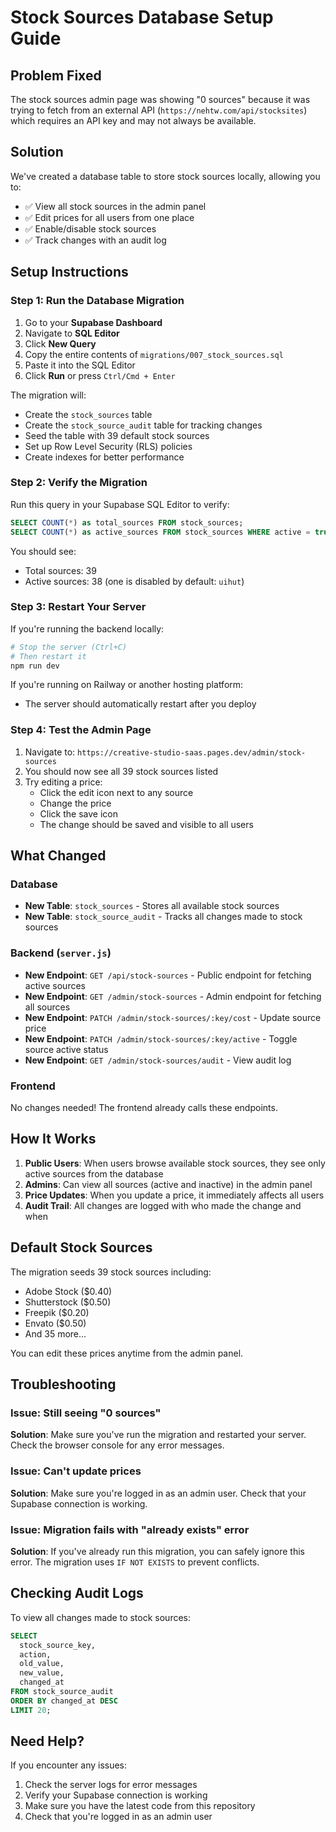 # Stock Sources Database Setup Guide

## Problem Fixed
The stock sources admin page was showing "0 sources" because it was trying to fetch from an external API (`https://nehtw.com/api/stocksites`) which requires an API key and may not always be available.

## Solution
We've created a database table to store stock sources locally, allowing you to:
- ✅ View all stock sources in the admin panel
- ✅ Edit prices for all users from one place
- ✅ Enable/disable stock sources
- ✅ Track changes with an audit log

## Setup Instructions

### Step 1: Run the Database Migration

1. Go to your **Supabase Dashboard**
2. Navigate to **SQL Editor**
3. Click **New Query**
4. Copy the entire contents of `migrations/007_stock_sources.sql`
5. Paste it into the SQL Editor
6. Click **Run** or press `Ctrl/Cmd + Enter`

The migration will:
- Create the `stock_sources` table
- Create the `stock_source_audit` table for tracking changes
- Seed the table with 39 default stock sources
- Set up Row Level Security (RLS) policies
- Create indexes for better performance

### Step 2: Verify the Migration

Run this query in your Supabase SQL Editor to verify:

```sql
SELECT COUNT(*) as total_sources FROM stock_sources;
SELECT COUNT(*) as active_sources FROM stock_sources WHERE active = true;
```

You should see:
- Total sources: 39
- Active sources: 38 (one is disabled by default: `uihut`)

### Step 3: Restart Your Server

If you're running the backend locally:

```bash
# Stop the server (Ctrl+C)
# Then restart it
npm run dev
```

If you're running on Railway or another hosting platform:
- The server should automatically restart after you deploy

### Step 4: Test the Admin Page

1. Navigate to: `https://creative-studio-saas.pages.dev/admin/stock-sources`
2. You should now see all 39 stock sources listed
3. Try editing a price:
   - Click the edit icon next to any source
   - Change the price
   - Click the save icon
   - The change should be saved and visible to all users

## What Changed

### Database
- **New Table**: `stock_sources` - Stores all available stock sources
- **New Table**: `stock_source_audit` - Tracks all changes made to stock sources

### Backend (`server.js`)
- **New Endpoint**: `GET /api/stock-sources` - Public endpoint for fetching active sources
- **New Endpoint**: `GET /admin/stock-sources` - Admin endpoint for fetching all sources
- **New Endpoint**: `PATCH /admin/stock-sources/:key/cost` - Update source price
- **New Endpoint**: `PATCH /admin/stock-sources/:key/active` - Toggle source active status
- **New Endpoint**: `GET /admin/stock-sources/audit` - View audit log

### Frontend
No changes needed! The frontend already calls these endpoints.

## How It Works

1. **Public Users**: When users browse available stock sources, they see only active sources from the database
2. **Admins**: Can view all sources (active and inactive) in the admin panel
3. **Price Updates**: When you update a price, it immediately affects all users
4. **Audit Trail**: All changes are logged with who made the change and when

## Default Stock Sources

The migration seeds 39 stock sources including:
- Adobe Stock ($0.40)
- Shutterstock ($0.50)
- Freepik ($0.20)
- Envato ($0.50)
- And 35 more...

You can edit these prices anytime from the admin panel.

## Troubleshooting

### Issue: Still seeing "0 sources"

**Solution**: Make sure you've run the migration and restarted your server. Check the browser console for any error messages.

### Issue: Can't update prices

**Solution**: Make sure you're logged in as an admin user. Check that your Supabase connection is working.

### Issue: Migration fails with "already exists" error

**Solution**: If you've already run this migration, you can safely ignore this error. The migration uses `IF NOT EXISTS` to prevent conflicts.

## Checking Audit Logs

To view all changes made to stock sources:

```sql
SELECT 
  stock_source_key,
  action,
  old_value,
  new_value,
  changed_at
FROM stock_source_audit
ORDER BY changed_at DESC
LIMIT 20;
```

## Need Help?

If you encounter any issues:
1. Check the server logs for error messages
2. Verify your Supabase connection is working
3. Make sure you have the latest code from this repository
4. Check that you're logged in as an admin user


